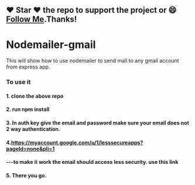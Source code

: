 ##### 
## :heart: Star :heart: the repo to support the project or :smile:[Follow Me](https://github.com/kanchan0).Thanks!

# Nodemailer-gmail
This will show how to use nodemailer to send mail to any gmail account from express app.

###  To use it 
#### 1. clone the above repo
#### 2. run npm install
#### 3. In auth key give the email and password make sure your email does not 2 way authentication.
#### 4.https://myaccount.google.com/u/1/lesssecureapps?pageId=none&pli=1 
####  ---to make it work the email should access less security. use this link
#### 5. There you go.
